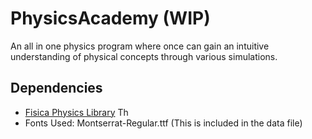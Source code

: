 # PhysicsAcademy (WIP)
An all in one physics program where once can gain an intuitive understanding of physical concepts through various simulations.

## Dependencies
* [Fisica Physics Library](http://www.ricardmarxer.com/fisica/) Th
* Fonts Used: Montserrat-Regular.ttf (This is included in the data file)

